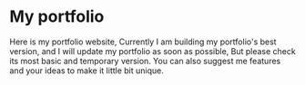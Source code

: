 # My portfolio 
Here is my portfolio website, Currently I am building my portfolio's best version, and I will update my portfolio as soon as possible, But please check its most basic and temporary version. You can also suggest me features and 
your ideas to make it little bit unique.
